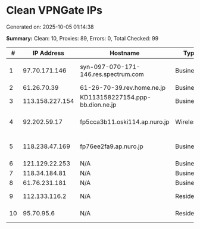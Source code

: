 # Clean VPNGate IPs
Generated on: 2025-10-05 01:14:38

**Summary:** Clean: 10, Proxies: 89, Errors: 0, Total Checked: 99

| # | IP Address | Hostname | Type | Country | Provider |
|---|------------|----------|------|---------|----------|
| 1 | 97.70.171.146 | syn-097-070-171-146.res.spectrum.com | Business | US | Charter Communications, Inc |
| 2 | 61.26.70.39 | 61-26-70-39.rev.home.ne.jp | Business | JP | JCOM Co., Ltd. |
| 3 | 113.158.227.154 | KD113158227154.ppp-bb.dion.ne.jp | Business | JP | KDDI CORPORATION |
| 4 | 92.202.59.17 | fp5cca3b11.oski114.ap.nuro.jp | Wireless | JP | Sony Network Communications Inc. |
| 5 | 118.238.47.169 | fp76ee2fa9.ap.nuro.jp | Business | JP | Sony Network Communications Inc. |
| 6 | 121.129.22.253 | N/A | Business | KR | Korea Telecom |
| 7 | 118.34.184.81 | N/A | Business | KR | Korea Telecom |
| 8 | 61.76.231.181 | N/A | Business | KR | Korea Telecom |
| 9 | 112.133.116.2 | N/A | Residential | KR | KCTV JEJU BROADCASTING |
| 10 | 95.70.95.6 | N/A | Residential | RU | PJSC Rostelecom |
